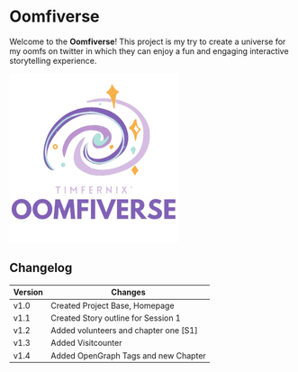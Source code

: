 # Oomfiverse

Welcome to the **Oomfiverse**! This project is my try to create a universe for my oomfs on twitter in which they can enjoy a fun and engaging interactive storytelling experience.

![](./media/oomfiverse-icon.png)

## Changelog
| Version | Changes |
|---------|---------|
|v1.0|Created Project Base, Homepage|
|v1.1|Created Story outline for Session 1|
|v1.2|Added volunteers and chapter one [S1]|
|v1.3|Added Visitcounter|
|v1.4|Added OpenGraph Tags and new Chapter|
